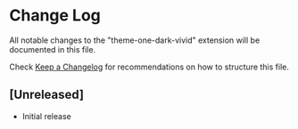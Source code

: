 # Change Log
All notable changes to the "theme-one-dark-vivid" extension will be documented in this file.

Check [Keep a Changelog](http://keepachangelog.com/) for recommendations on how to structure this file.

## [Unreleased]
- Initial release
